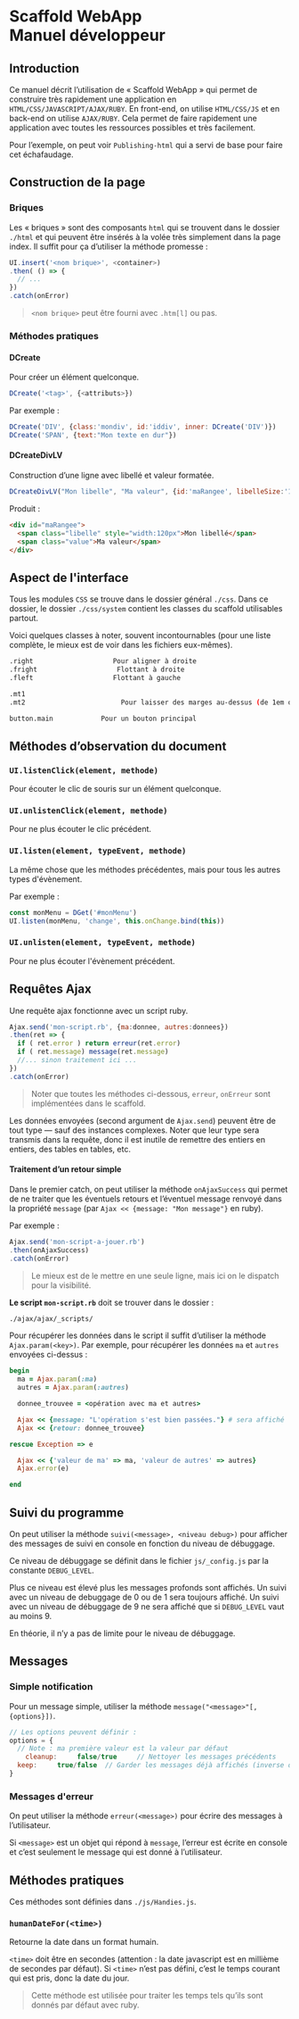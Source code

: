 # Scaffold WebApp<br>Manuel développeur

## Introduction

Ce manuel décrit l’utilisation de « Scaffold WebApp » qui permet de construire très rapidement une application en `HTML/CSS/JAVASCRIPT/AJAX/RUBY`. En front-end, on utilise `HTML/CSS/JS` et en back-end on utilise `AJAX/RUBY`. Cela permet de faire rapidement une application avec toutes les ressources possibles et très facilement.

Pour l’exemple, on peut voir `Publishing-html` qui a servi de base pour faire cet échafaudage.

## Construction de la page

### Briques

Les « briques » sont des composants `html` qui se trouvent dans le dossier  `./html` et qui peuvent être insérés à la volée très simplement dans la page index. Il suffit pour ça d’utiliser la méthode promesse :

```javascript
UI.insert('<nom brique>', <container>)
.then( () => {
  // ...
})
.catch(onError)
```

> `<nom brique>` peut être fourni avec `.htm[l]` ou pas.

### Méthodes pratiques

#### DCreate

Pour créer un élément quelconque.

```javascript
DCreate('<tag>', {<attributs>})
```

Par exemple :

```javascript
DCreate('DIV', {class:'mondiv', id:'iddiv', inner: DCreate('DIV')})
DCreate('SPAN', {text:"Mon texte en dur"})
```

#### DCreateDivLV

Construction d’une ligne avec libellé et valeur formatée.

```javascript
DCreateDivLV("Mon libelle", "Ma valeur", {id:'maRangee', libelleSize:'120px'})
```

Produit :

```html
<div id="maRangee">
  <span class="libelle" style="width:120px">Mon libellé</span>
  <span class="value">Ma valeur</span>
</div>
```

## Aspect de l'interface

Tous les modules `CSS` se trouve dans le dossier général `./css`.  Dans ce dossier, le dossier `./css/system` contient les classes du scaffold utilisables partout.

Voici quelques classes à noter, souvent incontournables (pour une liste complète, le mieux est de voir dans les fichiers eux-mêmes).

```bash
.right                    Pour aligner à droite
.fright                    Flottant à droite
.fleft                    Flottant à gauche

.mt1
.mt2                        Pour laisser des marges au-dessus (de 1em ou 2em)

button.main            Pour un bouton principal
```

<a name="observedocument"></a>

## Méthodes d’observation du document

### `UI.listenClick(element, methode)`

Pour écouter le clic de souris sur un élément quelconque.

### `UI.unlistenClick(element, methode)`

Pour ne plus écouter le clic précédent.

### `UI.listen(element, typeEvent, methode)`

La même chose que les méthodes précédentes, mais pour tous les autres types d'évènement.

Par exemple :

```javascript
const monMenu = DGet('#monMenu')
UI.listen(monMenu, 'change', this.onChange.bind(this))
```

### `UI.unlisten(element, typeEvent, methode)`

Pour ne plus écouter l'évènement précédent.

## Requêtes Ajax

Une requête ajax fonctionne avec un script ruby.

```javascript
Ajax.send('mon-script.rb', {ma:donnee, autres:donnees})
.then(ret => {
  if ( ret.error ) return erreur(ret.error)
  if ( ret.message) message(ret.message)
  //... sinon traitement ici ...
})
.catch(onError)
```

> Noter que toutes les méthodes ci-dessous, `erreur`, `onErreur` sont implémentées dans le scaffold.

Les données envoyées (second argument de `Ajax.send`) peuvent être de tout type — sauf des instances complexes. Noter que leur type sera transmis dans la requête, donc il est inutile de remettre des entiers en entiers, des tables en tables, etc.

#### Traitement d’un retour simple

Dans le premier catch, on peut utiliser la méthode `onAjaxSuccess` qui permet de ne traiter que les éventuels retours et l’éventuel message renvoyé dans la propriété `message` (par `Ajax << {message: "Mon message"}` en ruby).

Par exemple :

```javascript
Ajax.send('mon-script-a-jouer.rb')
.then(onAjaxSuccess)
.catch(onError)
```

> Le mieux est de le mettre en une seule ligne, mais ici on le dispatch pour la visibilité.

**Le script `mon-script.rb`** doit se trouver dans le dossier :

```bash
./ajax/ajax/_scripts/
```

Pour récupérer les données dans le script il suffit d’utiliser la méthode `Ajax.param(<key>)`. Par exemple, pour récupérer les données `ma` et `autres` envoyées ci-dessus :

```ruby
begin
  ma = Ajax.param(:ma)
  autres = Ajax.param(:autres)

  donnee_trouvee = <opération avec ma et autres>

  Ajax << {message: "L'opération s'est bien passées."} # sera affiché
  Ajax << {retour: donnee_trouvee}

rescue Exception => e

  Ajax << {'valeur de ma' => ma, 'valeur de autres' => autres}
  Ajax.error(e)

end
```

## Suivi du programme

On peut utiliser la méthode `suivi(<message>, <niveau debug>)` pour afficher des messages de suivi en console en fonction du niveau de débuggage.

Ce niveau de débuggage se définit dans le fichier `js/_config.js` par la constante `DEBUG_LEVEL`.

Plus ce niveau est élevé plus les messages profonds sont affichés. Un suivi avec un niveau de debuggage de 0 ou de 1 sera toujours affiché. Un suivi avec un niveau de débuggage de 9 ne sera affiché que si `DEBUG_LEVEL` vaut au moins 9.

En théorie, il n’y a pas de limite pour le niveau de débuggage.

## Messages

### Simple notification

Pour un message simple, utiliser la méthode `message("<message>"[, {options}])`.

```javascript
// Les options peuvent définir :
options = {
  // Note : ma première valeur est la valeur par défaut
    cleanup:     false/true     // Nettoyer les messages précédents
  keep:     true/false  // Garder les messages déjà affichés (inverse de cleanup)
}
```

### Messages d'erreur

On peut utiliser la méthode `erreur(<message>)` pour écrire des messages à l’utilisateur.

Si `<message>` est un objet qui répond à `message`, l’erreur est écrite en console et c’est seulement le message qui est donné à l’utilisateur.

## Méthodes pratiques

Ces méthodes sont définies dans `./js/Handies.js`.

### `humanDateFor(<time>)`

Retourne la date dans un format humain.

`<time>` doit être en secondes (attention : la date javascript est en millième de secondes par défaut). Si `<time>` n’est pas défini, c’est le temps courant qui est pris, donc la date du jour.

> Cette méthode est utilisée pour traiter les temps tels qu’ils sont donnés par défaut avec ruby.
